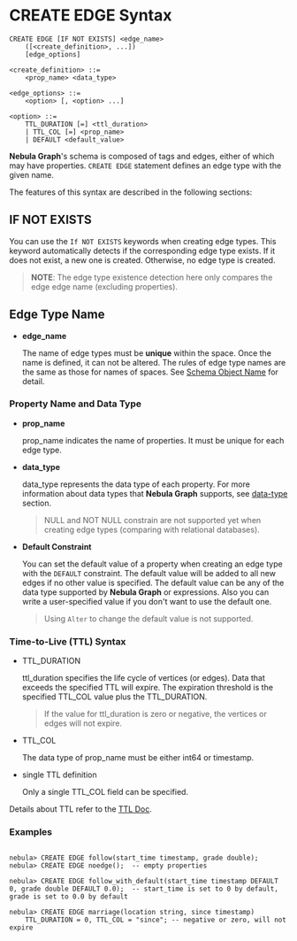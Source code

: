 # CREATE EDGE Syntax

```ngql
CREATE EDGE [IF NOT EXISTS] <edge_name>
    ([<create_definition>, ...])
    [edge_options]

<create_definition> ::=
    <prop_name> <data_type>

<edge_options> ::=
    <option> [, <option> ...]

<option> ::=
    TTL_DURATION [=] <ttl_duration>
    | TTL_COL [=] <prop_name>
    | DEFAULT <default_value>
```

**Nebula Graph**'s schema is composed of tags and edges, either of which may have properties. `CREATE EDGE` statement defines an edge type with the given name.

The features of this syntax are described in the following sections:

## IF NOT EXISTS

You can use the `If NOT EXISTS` keywords when creating edge types. This keyword automatically detects if the corresponding edge type exists. If it does not exist, a new one is created. Otherwise, no edge type is created.

> **NOTE**: The edge type existence detection here only compares the edge edge name (excluding properties).

## Edge Type Name

* **edge_name**

    The name of edge types must be **unique** within the space. Once the name is defined, it can not be altered. The rules of edge type names are the same as those for names of spaces. See [Schema Object Name](../../3.language-structure/schema-object-names.md) for detail.

### Property Name and Data Type

* **prop_name**

    prop_name indicates the name of properties. It must be unique for each edge type.

* **data_type**

    data_type represents the data type of each property. For more information about data types that **Nebula Graph** supports, see [data-type](../../1.data-types/data-types.md) section.

    > NULL and NOT NULL constrain are not supported yet when creating edge types (comparing with relational databases).

* **Default Constraint**

    You can set the default value of a property when creating an edge type with the `DEFAULT` constraint. The default value will be added to all new edges if no other value is specified. The default value can be any of the data type supported by  **Nebula Graph** or  expressions. Also you can write a user-specified value if you don't want to use the default one.

    > Using `Alter` to change the default value is not supported.

    <!-- > Since it's so error-prone to modify the default value with new one, using `Alter` to change the default value is not supported. -->

### Time-to-Live (TTL) Syntax

* TTL_DURATION

    ttl_duration specifies the life cycle of vertices (or edges). Data that exceeds the specified TTL will expire. The expiration threshold is the specified TTL_COL value plus the TTL_DURATION.

    > If the value for ttl_duration is zero or negative, the vertices or edges will not expire.

* TTL_COL

    The data type of prop_name must be either int64 or timestamp.

* single TTL definition

    Only a single TTL_COL field can be specified.

Details about TTL refer to the [TTL Doc](TTL.md).

### Examples

```ngql

nebula> CREATE EDGE follow(start_time timestamp, grade double);
nebula> CREATE EDGE noedge();  -- empty properties

nebula> CREATE EDGE follow_with_default(start_time timestamp DEFAULT 0, grade double DEFAULT 0.0);  -- start_time is set to 0 by default, grade is set to 0.0 by default
```

```ngql
nebula> CREATE EDGE marriage(location string, since timestamp)
    TTL_DURATION = 0, TTL_COL = "since"; -- negative or zero, will not expire
```
